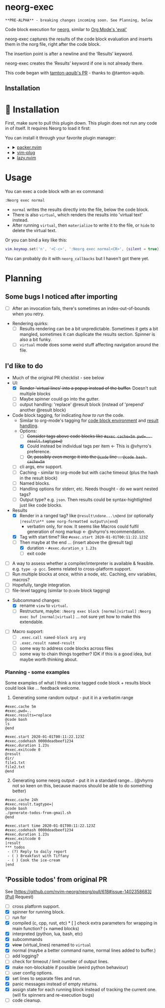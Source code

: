 # neorg-exec

    **PRE-ALPHA** - breaking changes incoming soon. See Planning, below

Code block execution for [neorg](https://github.com/nvim-neorg/neorg), similar to [Org Mode's 'eval'](https://orgmode.org/manual/Evaluating-Code-Blocks.html)

neorg-exec captures the results of the code block evaluation and inserts them in the norg file, right after the code block.

The insertion point is after a newline and the ‘Results’ keyword.

neorg-exec creates the ‘Results’ keyword if one is not already there.


This code began with [tamton-aquib's PR](https://github.com/nvim-neorg/neorg/pull/618) - thanks to @tamton-aquib.


## Installation

# 🔧 Installation
First, make sure to pull this plugin down. This plugin does not run any code in of itself. It requires Neorg
to load it first:

You can install it through your favorite plugin manager:

-
  <details>
  <summary><a href="https://github.com/wbthomason/packer.nvim">packer.nvim</a></summary>

  ```lua
  use {
      "nvim-neorg/neorg",
      config = function()
          require('neorg').setup {
              load = {
                  ["core.defaults"] = {},
                  ...
                  ["core.integrations.telescope"] = {}
              },
          }
      end,
      requires = { "nvim-lua/plenary.nvim", "laher/neorg-exec" },
  }
  ```

- <details>
  <summary><a href="https://github.com/junegunn/vim-plug">vim-plug</a></summary>

  ```vim
  Plug 'nvim-neorg/neorg' | Plug 'nvim-lua/plenary.nvim' | Plug 'laher/neorg-exec'
  ```

  You can then put this initial configuration in your `init.vim` file:

  ```vim
  lua << EOF
  require('neorg').setup {
    load = {
        ["core.defaults"] = {},
        ...
        ["external.exec"] = {},
    },
  }
  EOF
  ```

  </details>
- <details>
  <summary><a href="https://github.com/folke/lazy.nvim">lazy.nvim</a></summary>

  ```lua
  require("lazy").setup({
      {
          "nvim-neorg/neorg",
          opts = {
              load = {
                  ["core.defaults"] = {},
                  ...
                  ["external.exec"] = {},
              },
          },
          dependencies = { { "nvim-lua/plenary.nvim" }, { "laher/neorg-exec" } },
      }
  })
  ```

  </details>


# Usage

You can exec a code block with an ex command:

```
:Neorg exec normal
```

 * `normal` writes the results directly into the file, below the code block.
 * There is also `virtual`, which renders the results into 'virtual text' instead.
  * After running `virtual`, then `materialize` to write it to the file, or `hide` to delete the virtual text.

Or you can bind a key like this:

```lua
vim.keymap.set('n', '<C-c>', ':Neorg exec normal<CR>', {silent = true}) -- search file
```

You can probably do it with `neorg_callbacks` but I haven't got there yet.


# Planning

## Some bugs I noticed after importing

 * [ ] After an invocation fails, there's sometimes an index-out-of-bounds when you retry.
 * Rendering quirks:
    * [ ] Results rendering can be a bit unpredictable. Sometimes it gets a bit mangled, sometimes it can duplicate the results section. Spinner is also a bit funky.
    * [ ] `virtual` mode does some weird stuff affecting navigation around the file.

## I'd like to do

 * Much of the original PR checklist - see below
 * UI:
    * [x] ~~Render 'virtual lines' into a popup instead of the buffer.~~ Doesn't suit multiple blocks
    * [ ] Maybe spinner could go into the gutter.
    * [ ] output handling: 'replace' @result block (instead of 'prepend' another @result block)
 * Code block tagging, for indicating _how to run_ the code.
    * Similar to org-mode's tagging for [code block environment](https://orgmode.org/manual/Environment-of-a-Code-Block.html) and [result handling](https://orgmode.org/manual/Results-of-Evaluation.html).
    * Options:
        * [ ] ~~Consider tags above code blocks like `#exec cache=5m pwd=.. result.tagtype=@`~~
        * [x] Could instead be individual tags per item <- This is @vhyrro's preference.
        * [ ] ~~Or, possibly even merge it into the `@code` line ... `@code bash cache=5m`~~
    * [ ] cli args, env support.
    * [ ] Caching - similar to org-mode but with cache timeout (plus the hash in the result block)
    * [ ] Named blocks.
    * [ ] Handling options for stderr, etc. Needs thought - do we want nested tags?
    * [ ] Output type? e.g. `json`. Then results could be syntax-hightlighted just like code blocks.
 * Results
    * [x] Render in a ranged tag? like `@result\ndone...\n@end` (or optionally `|result\n** some norg-formatted output\n|end`)
      * verbatim only, for now. It seems like Macros could fulfil generation of norg markup <- @vhyrro's recommendation.
    * [x] Tag with start time? like `#exec.start 2020-01-01T00:11:22.123Z`
    * [ ] Then maybe at the end ... (insert above the @result tag)
      * [x] duration - `#exec.duration_s 1.23s`
      * [ ] exit code
 * [ ] A way to assess whether a compiler/interpreter is available & feasible. e.g. `type -p gcc`. Seems related to cross-platform support.
 * [ ] Run multiple blocks at once, within a node, etc. Caching, env variables, macros?
 * [ ] Hopefully, tangle integration.
 * [ ] file-level tagging (similar to `@code` block tagging)
 * Subcommand changes:
   * [x] rename `view` to `virtual`.
   * [ ] Restructure, maybe: `:Neorg exec block [normal|virtual]` `:Neorg exec buf [normal|virtual]` ... not sure yet how to make this extendable.
 * [ ] Macro support:
    * [ ] `.exec.call named-block arg arg`
    * [ ] `.exec.result named-result`
    * [ ] some way to address code blocks across files
    * [ ] some way to chain things together? IDK if this is a good idea, but maybe worth thinking about.

### Planning - some examples

Some examples of what I think a nice tagged code block + results block could look like ... feedback welcome.

1. Generating some random output - put it in a verbatim range

```norg
#exec.cache 5m
#exec.pwd=..
#exec.results=replace
@code bash
ls
@end

#exec.start 2020-01-01T00:11:22.123Z
#exec.codehash 0000deadbeef1234
#exec.duration 1.23s
#exec.exitcode 0
@result
dir/
file1.txt
file2.txt
@end
 ```

2. Generating some neorg output - put it in a standard range... (@vhyrro not so keen on this, because macros should be able to do something better)

```norg
#exec.cache 24h
#exec.result.tagtype=|
@code bash
./generate-todos-from-gmail.sh
@end

#exec.start time 2020-01-01T00:11:22.123Z
#exec.codehash 0000deadbeef1234
#exec.duration 1.23s
#exec.exitcode 0
|result
*** todos
 - (?) Reply to daily report
 - ( ) Breakfast with Tiffany
 - ( ) Cook the ice-cream
|end
 ```

## 'Possible todos' from original PR

See [https://github.com/nvim-neorg/neorg/pull/618#issue-1402358683](Pull Request)

 * [ ]  cross platform support.
 * [x]  spinner for running block.
 * [ ]  run for
   * [x]  compiled (c, cpp, rust, etc)
     * [ ]  check extra parameters for wrapping in main function? (+ named blocks)
   * [x]  interpreted (python, lua, bash, etc)
 * [x]  subcommands
   * [x]  ~~view~~ (virtual_lines) renamed to `virtual`
   * [x]  normal (maybe a better command name, normal lines added to buffer.)
 * [ ]  add logging?
 * [ ]  check for timeout / limit number of output lines.
 * [x]  make non-blockable if possible (weird python behaviour)
 * [ ]  user config options.
 * [x]  set lines to separate files and run.
 * [x]  panic messages instead of empty returns.
 * [x]  assign state for each running block instead of tracking the current one. (will fix spinners and re-execution bugs)
 * [ ]  code cleanup.
